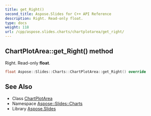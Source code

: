 ```yaml
---
title: get_Right()
second_title: Aspose.Slides for C++ API Reference
description: Right. Read-only float.
type: docs
weight: 118
url: /cpp/aspose.slides.charts/chartplotarea/get_right/
---
```

## ChartPlotArea::get_Right() method


Right. Read-only **float**.

```cpp
float Aspose::Slides::Charts::ChartPlotArea::get_Right() override
```

## See Also

* Class [ChartPlotArea](./)
* Namespace [Aspose::Slides::Charts](../)
* Library [Aspose.Slides](../../)